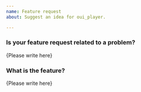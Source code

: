 ```yaml
---
name: Feature request
about: Suggest an idea for oui_player.

---
```


### Is your feature request related to a problem?

{Please write here}

### What is the feature?

{Please write here}

